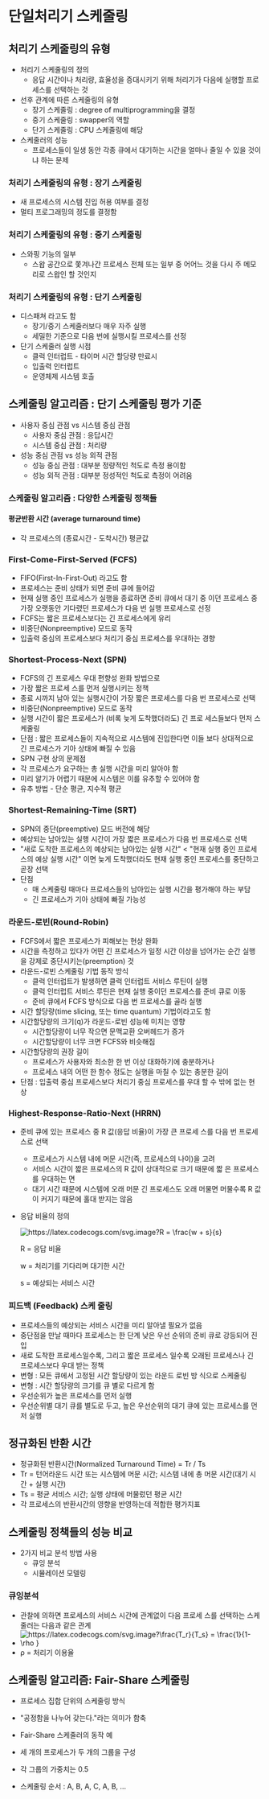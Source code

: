 # 단일처리기 스케줄링



## 처리기 스케줄링의 유형

- 처리기 스케줄링의 정의
  - 응답 시간이나 처리량, 효율성을 증대시키기 위해 처리기가 다음에 실행할 프로세스를 선택하는 것
- 선후 관계에 따른 스케줄링의 유형
  - 장기 스케줄링 :  degree of multiprogramming을 결정
  - 중기 스케줄링 : swapper의 역할
  - 단기 스케줄링 :  CPU 스케줄링에 해당
- 스케줄러의 성능
  - 프로세스들이 일생 동안 각종 큐에서 대기하는 시간을 얼마나 줄일 수 있을 것이냐 하는 문제



### 처리기 스케줄링의 유형 : 장기 스케줄링

- 새 프로세스의 시스템 진입 허용 여부를 결정
- 멀티 프로그래밍의 정도를 결정함



### 처리기 스케줄링의 유형 : 중기 스케줄링

- 스와핑 기능의 일부
  - 스왑 공간으로 쫓겨나간 프로세스 전체 또는 일부 중 어어느 것을 다시 주 메모리로 스왑인 할 것인지



### 처리기 스케줄링의 유형 : 단기 스케줄링

- 디스패쳐 라고도 함
  - 장기/중기 스케줄러보다 매우 자주 실행
  - 세밀한 기준으로 다음 번에 실행시킬 프로세스를 선정
- 단기 스케줄러 실행 시점
  - 클럭 인터럽트 - 타이머 시간 할당량 만료시
  - 입출력 인터럽트
  - 운영체제 시스템 호출



## 스케줄링 알고리즘 : 단기 스케줄링 평가 기준

- 사용자 중심 관점 vs 시스템 중심 관점
  - 사용자 중심 관점 : 응답시간
  - 시스템 중심 관점 : 처리량
- 성능 중심 관점 vs 성능 외적 관점
  - 성능 중심 관점 : 대부분 정량적인 척도로 측정 용이함
  - 성능 외적 관점 : 대부분 정성적인 척도로 측정이 어려움



### 스케줄링 알고리즘 : 다양한 스케줄링 정책들



#### 평균반환 시간 (average turnaround time)

* 각 프로세스의 (종료시간 - 도착시간) 평균값



### First-Come-First-Served (FCFS)

- FIFO(First-In-First-Out) 라고도 함
- 프로세스는 준비 상태가 되면 준비 큐에 들어감
- 현재 실행 중인 프로세스가 실행을 종료하면 준비 큐에서 대기 중 이던 프로세스 중 가장 오랫동안 기다렸던 프로세스가 다음 번 실행 프로세스로 선정
- FCFS는 짧은 프로세스보다는 긴 프로세스에게 유리
- 비중단(Nonpreemptive) 모드로 동작
- 입출력 중심의 프로세스보다 처리기 중심 프로세스를 우대하는 경향



### Shortest-Process-Next (SPN)

- FCFS의 긴 프로세스 우대 편향성 완화 방법으로
- 가장 짧은 프로세 스를 먼저 실행시키는 정책
- 종료 시까지 남아 있는 실행시간이 가장 짧은 프로세스를 다음 번 프로세스로 선택
- 비중단(Nonpreemptive) 모드로 동작
- 실행 시간이 짧은 프로세스가 (비록 늦게 도착했더라도) 긴 프로 세스들보다 먼저 스케줄링
- 단점 : 짧은 프로세스들이 지속적으로 시스템에 진입한다면 이들 보다 상대적으로 긴 프로세스가 기아 상태에 빠질 수 있음
-  SPN 구현 상의 문제점
  - 각 프로세스가 요구하는 총 실행 시간을 미리 알아야 함
  - 미리 알기가 어렵기 때문에 시스템은 이를 유추할 수 있어야 함
  - 유추 방법 - 단순 평균, 지수적 평균



### Shortest-Remaining-Time (SRT)

- SPN의 중단(preemptive) 모드 버전에 해당
- 예상되는 남아있는 실행 시간이 가장 짧은 프로세스가 다음 번 프로세스로 선택
- "새로 도착한 프로세스의 예상되는 남아있는 실행 시간" < "현재 실행 중인 프로세스의 예상 실행 시간" 이면 늦게 도착했더라도 현재 실행 중인 프로세스를 중단하고 곧장 선택
- 단점
  - 매 스케줄링 때마다 프로세스들의 남아있는 실행 시간을 평가해야 하는 부담
  - 긴 프로세스가 기아 상태에 빠질 가능성



### 라운드-로빈(Round-Robin)

- FCFS에서 짧은 프로세스가 피해보는 현상 완화
- 시간을 측정하고 있다가 어떤 긴 프로세스가 일정 시간 이상을 넘어가는 순간 실행을 강제로 중단시키는(preemption) 것
- 라운드-로빈 스케줄링 기법 동작 방식
  - 클럭 인터럽트가 발생하면 클럭 인터럽트 서비스 루틴이 실행
  - 클럭 인터럽트 서비스 루틴은 현재 실행 중이던 프로세스를 준비 큐로 이동
  - 준비 큐에서 FCFS 방식으로 다음 번 프로세스를 골라 실행
- 시간 할당량(time slicing, 또는 time quantum) 기법이라고도 함
- 시간할당량의 크기(q)가 라운드-로빈 성능에 미치는 영향
  - 시간할당량이 너무 작으면 문맥교환 오버헤드가 증가
  - 시간할당량이 너무 크면 FCFS와 비슷해짐
- 시간할당량의 권장 길이
  - 프로세스가 사용자와 최소한 한 번 이상 대화하기에 충분하거나
  - 프로세스 내의 어떤 한 함수 정도는 실행을 마칠 수 있는 충분한 길이
- 단점 : 입출력 중심 프로세스보다 처리기 중심 프로세스를 우대 할 수 밖에 없는 현상



### Highest-Response-Ratio-Next (HRRN)

- 준비 큐에 있는 프로세스 중 R 값(응답 비율)이 가장 큰 프로세 스를 다음 번 프로세스로 선택

  - 프로세스가 시스템 내에 머문 시간(즉, 프로세스의 나이)을 고려
  - 서비스 시간이 짧은 프로세스의 R 값이 상대적으로 크기 때문에 짧 은 프로세스를 우대하는 면
  - 대기 시간 때문에 시스템에 오래 머문 긴 프로세스도 오래 머물면 머물수록 R 값이 커지기 때문에 홀대 받지는 않음

- 응답 비율의 정의

  <img src="https://latex.codecogs.com/svg.image?R&space;=&space;\frac{w&space;&plus;&space;s}{s}" title="https://latex.codecogs.com/svg.image?R = \frac{w + s}{s}" />

  R = 응답 비율

  w = 처리기를 기다리며 대기한 시간

  s = 예상되는 서비스 시간



### 피드백 (Feedback) 스케 줄링

- 프로세스들의 예상되는 서비스 시간을 미리 알아낼 필요가 없음
- 중단점을 만날 때마다 프로세스는 한 단계 낮은 우선 순위의 준비 큐로 강등되어 진입
- 새로 도착한 프로세스일수록, 그리고 짧은 프로세스 일수록 오래된 프로세스나 긴 프로세스보다 우대 받는 정책
- 변형 : 모든 큐에서 고정된 시간 할당량이 있는 라운드 로빈 방 식으로 스케줄링
- 변형 : 시간 할당량의 크기를 큐 별로 다르게 함
- 우선순위가 높은 프로세스를 먼저 실행
- 우선순위별 대기 큐를 별도로 두고, 높은 우선순위의 대기 큐에 있는 프로세스를 먼저 실행



## 정규화된 반환 시간

- 정규화된 반환시간(Normalized Turnaround Time)  = Tr / Ts
- Tr = 턴어라운드 시간 또는 시스템에 머문 시간; 시스템 내에 총 머문 시간(대기 시간 + 실행 시간)
- Ts = 평균 서비스 시간; 실행 상태에 머물렀던 평균 시간
- 각 프로세스의 반환시간의 영향을 반영하는데 적합한 평가지표



## 스케줄링 정책들의 성능 비교

- 2가지 비교 분석 방법 사용
  - 큐잉 분석
  - 시뮬레이션 모델링



### 큐잉분석

- 관찰에 의하면 프로세스의 서비스 시간에 관계없이 다음 프로세 스를 선택하는 스케줄러는 다음과 같은 관계
- <img src="https://latex.codecogs.com/svg.image?\frac{T_r}{T_s}&space;=&space;\frac{1}{1-\rho&space;}" title="https://latex.codecogs.com/svg.image?\frac{T_r}{T_s} = \frac{1}{1-\rho }" />
- ρ = 처리기 이용율



## 스케줄링 알고리즘: Fair-Share 스케줄링

- 프로세스 집합 단위의 스케줄링 방식

- "공정함을 나누어 갖는다."라는 의미가 함축

-  Fair-Share 스케줄러의 동작 예

  - 세 개의 프로세스가 두 개의 그룹을 구성
  - 각 그룹의 가중치는 0.5
  - 스케줄링 순서 : A, B, A, C, A, B, …

  